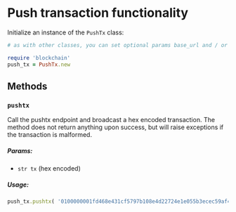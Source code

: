 # Push transaction functionality

Initialize an instance of the `PushTx` class:

```ruby
# as with other classes, you can set optional params base_url and / or api_code

require 'blockchain'
push_tx = PushTx.new
```

## Methods

### `pushtx`
Call the pushtx endpoint and broadcast a hex encoded transaction. The method does not return anything upon success, but will raise exceptions if the transaction is malformed.

##### Params:
* `str tx` (hex encoded)

##### Usage:
```ruby
push_tx.pushtx( '0100000001fd468e431cf5797b108e4d22724e1e055b3ecec59af4ef17b063afd36d3c5cf6010000008c4930460221009918eee8be186035be8ca573b7a4ef7bc672c59430785e5390cc375329a2099702210085b86387e3e15d68c847a1bdf786ed0fdbc87ab3b7c224f3c5490ac19ff4e756014104fe2cfcf0733e559cbf28d7b1489a673c0d7d6de8470d7ff3b272e7221afb051b777b5f879dd6a8908f459f950650319f0e83a5cf1d7c1dfadf6458f09a84ba80ffffffff01185d2033000000001976a9144be9a6a5f6fb75765145d9c54f1a4929e407d2ec88ac00000000')

```
